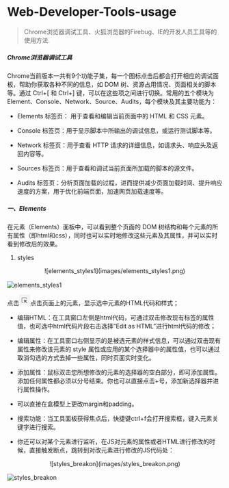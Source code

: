 # Web-Developer-Tools-usage

>Chrome浏览器调试工具、火狐浏览器的Firebug、IE的开发人员工具等的使用方法.

##### Chrome浏览器调试工具

Chrome当前版本一共有9个功能子集，每一个图标点击后都会打开相应的调试面板，帮助你获取各种不同的信息，如 DOM 树、资源占用情况、页面相关的脚本等。通过 Ctrl+[ 和 Ctrl+] 键，可以在这些项之间进行切换。常用的五个模块为Element、Console、Network、Source、Audits，每个模块及其主要功能为：

- Elements 标签页： 用于查看和编辑当前页面中的 HTML 和 CSS 元素。

- Console 标签页：用于显示脚本中所输出的调试信息，或运行测试脚本等。

- Network 标签页：用于查看 HTTP 请求的详细信息，如请求头、响应头及返回内容等。

- Sources 标签页：用于查看和调试当前页面所加载的脚本的源文件。

- Audits 标签页：分析页面加载的过程，进而提供减少页面加载时间、提升响应速度的方案，用于优化前端页面，加速网页加载速度等。

##### 一、Elements

在元素（Elements）面板中，可以看到整个页面的 DOM 树结构和每个元素的所有属性（即html和css），同时也可以实时地修改这些元素及其属性，并可以实时看到修改后的效果。

1. styles

<div align = center> ![elements_styles1](images/elements_styles1.png) </div>

<image src = 'images/elements_styles1.png' align = 'center' alt = 'elements_styles1'></image>

点击![styles_arrow](images/styles_arrow.png)点击页面上的元素，显示选中元素的HTML代码和样式；

- 编辑HTML：在工具窗口左侧是html代码，可通过双击修改现有标签的属性值，也可选中html代码片段右击选择“Edit as HTML”进行html代码的修改；

- 编辑属性：在工具窗口右侧显示的是被选元素的样式信息，可以通过双击现有属性来修改该元素的 style 属性或应用的某个选择器中的属性值，也可以通过取消勾选的方式去掉一些属性，同时页面实时变化。

- 添加属性：鼠标双击您所想修改的元素的选择器的空白部分，即可添加属性。添加任何属性都必须以分号结束。你也可以直接点击+号，添加新选择器并进行属性操作。

- 可以直接在盒模型上更改margin和padding。

- 搜索功能：当工具面板获得焦点后，快捷键ctrl+f会打开搜索框，键入元素关键字进行搜索。

- 你还可以对某个元素进行监听，在JS对元素的属性或者HTML进行修改的时候，直接触发断点，跳转到对改元素进行修改的JS代码处：

<div align = center> ![styles_breakon](images/styles_breakon.png) </div>

<image src = 'images/styles_breakon.png' align = 'center' alt = 'styles_breakon'></image>





